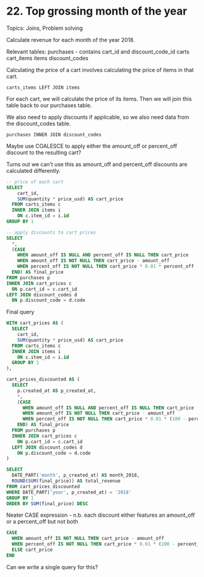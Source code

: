 # 22. Top grossing month of the year 

Topics: Joins, Problem solving

Calculate revenue for each month of the year 2018.

Relevant tables:
purchases - contains cart_id and discount_code_id
carts
cart_items
items
discount_codes


Calculating the price of a cart involves calculating the price of items in that cart.
```
carts_items LEFT JOIN items
```
For each cart, we will calculate the price of its items. Then we will join this table back to our purchases table.

We also need to apply discounts if applicable, so we also need data from the discount_codes table.

```
purchases INNER JOIN discount_codes
```
Maybe use COALESCE to apply either the amount_off or percent_off discount to the resulting cart?

Turns out we can't use this as amount_off and percent_off discounts are calculated differently.

```sql
-- price of each cart
SELECT 
    cart_id,
    SUM(quantity * price_usd) AS cart_price
  FROM carts_items c
  INNER JOIN items i
    ON c.item_id = i.id
GROUP BY 1
```

```sql
-- apply discounts to cart prices
SELECT 
  *,
  (CASE 
    WHEN amount_off IS NULL AND percent_off IS NULL THEN cart_price
    WHEN amount_off IS NOT NULL THEN cart_price - amount_off
    WHEN percent_off IS NOT NULL THEN cart_price * 0.01 * percent_off 
  END) AS final_price
FROM purchases p
INNER JOIN cart_prices c
  ON p.cart_id = c.cart_id
LEFT JOIN discount_codes d
  ON p.discount_code = d.code
```

Final query

```sql
WITH cart_prices AS (
  SELECT 
    cart_id,
    SUM(quantity * price_usd) AS cart_price
  FROM carts_items c
  INNER JOIN items i
    ON c.item_id = i.id
  GROUP BY 1
),

cart_prices_discounted AS (
  SELECT 
    p.created_at AS p_created_at,
    *,
    (CASE 
      WHEN amount_off IS NULL AND percent_off IS NULL THEN cart_price
      WHEN amount_off IS NOT NULL THEN cart_price - amount_off
      WHEN percent_off IS NOT NULL THEN cart_price * 0.01 * (100 - percent_off)
    END) AS final_price
  FROM purchases p
  INNER JOIN cart_prices c
    ON p.cart_id = c.cart_id
  LEFT JOIN discount_codes d
    ON p.discount_code = d.code
)

SELECT 
  DATE_PART('month', p_created_at) AS month_2018,
  ROUND(SUM(final_price)) AS total_revenue
FROM cart_prices_discounted
WHERE DATE_PART('year', p_created_at) = '2018'
GROUP BY 1
ORDER BY SUM(final_price) DESC
```

Neater CASE expression - n.b. each discount either features an amount_off or a percent_off but not both

```sql
CASE 
  WHEN amount_off IS NOT NULL THEN cart_price - amount_off
  WHEN percent_off IS NOT NULL THEN cart_price * 0.01 * (100 - percent_off)
  ELSE cart_price
END
```

Can we write a single query for this?
